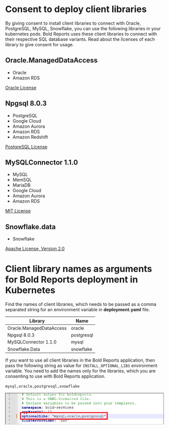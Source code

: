 # Consent to deploy client libraries

By giving consent to install client libraries to connect with Oracle, PostgreSQL, MySQL, Snowflake, you can use the following libraries in your kubernetes pods. Bold Reports uses these client libraries to connect with their respective SQL database variants. Read about the licenses of each library to give consent for usage. 

## Oracle.ManagedDataAccess
* Oracle
* Amazon RDS

[Oracle License](https://www.oracle.com/downloads/licenses/distribution-license.html)

## Npgsql 8.0.3
* PostgreSQL
* Google Cloud
* Amazon Aurora
* Amazon RDS
* Amazon Redshift

[PostgreSQL License](https://github.com/npgsql/npgsql/blob/main/LICENSE)

## MySQLConnector 1.1.0
* MySQL
* MemSQL
* MariaDB
* Google Cloud
* Amazon Aurora
* Amazon RDS

[MIT License](https://github.com/mysql-net/MySqlConnector/blob/master/LICENSE)


## Snowflake.data
* Snowflake

[Apache License, Version 2.0](https://github.com/snowflakedb/snowflake-connector-net/blob/master/LICENSE)


# Client library names as arguments for Bold Reports deployment in Kubernetes

Find the names of client libraries, which needs to be passed as a comma separated string for an environment variable in **deployment.yaml** file.

| Library                   | Name          |
| -------------             | ------------- |
| Oracle.ManagedDataAccess  | oracle        |
| Npgsql 8.0.3              | postgresql    |
| MySQLConnector 1.1.0      | mysql         |
| Snowflake.Data            | snowflake     |

If you want to use all client libraries in the Bold Reports application, then pass the following string as value for `INSTALL_OPTIONAL_LIBS` environment variable. You need to add the names only for the libraries, which you are consenting to use with Bold Reports application.

`mysql,oracle,postgresql,snowflake`

![Client Libraries](images/client-library.png) 